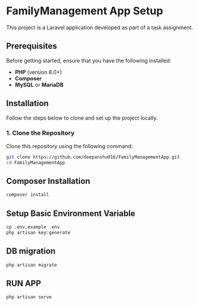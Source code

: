 # FamilyManagement App Setup

This project is a Laravel application developed as part of a task assignment.

## Prerequisites

Before getting started, ensure that you have the following installed:
- **PHP** (version 8.0+)
- **Composer**
- **MySQL** or **MariaDB**

## Installation

Follow the steps below to clone and set up the project locally.

### 1. Clone the Repository

Clone this repository using the following command:

```bash
git clone https://github.com/deepanshu016/FamilyManagementApp.git
cd FamilyManagementApp
```
## Composer Installation
```bash
composer install
```
## Setup Basic Environment Variable
```bash
cp .env.example .env
php artisan key:generate
```



## DB migration
```bash
php artisan migrate
```

## RUN APP
```bash
php artisan serve
```




